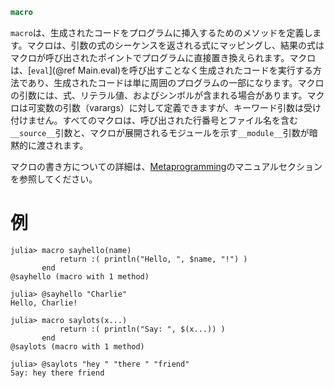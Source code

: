 ```julia
macro
```

`macro`は、生成されたコードをプログラムに挿入するためのメソッドを定義します。マクロは、引数の式のシーケンスを返される式にマッピングし、結果の式はマクロが呼び出されたポイントでプログラムに直接置き換えられます。マクロは、[`eval`](@ref Main.eval)を呼び出すことなく生成されたコードを実行する方法であり、生成されたコードは単に周囲のプログラムの一部になります。マクロの引数には、式、リテラル値、およびシンボルが含まれる場合があります。マクロは可変数の引数（varargs）に対して定義できますが、キーワード引数は受け付けません。すべてのマクロは、呼び出された行番号とファイル名を含む`__source__`引数と、マクロが展開されるモジュールを示す`__module__`引数が暗黙的に渡されます。

マクロの書き方についての詳細は、[Metaprogramming](@ref)のマニュアルセクションを参照してください。

# 例

```jldoctest
julia> macro sayhello(name)
           return :( println("Hello, ", $name, "!") )
       end
@sayhello (macro with 1 method)

julia> @sayhello "Charlie"
Hello, Charlie!

julia> macro saylots(x...)
           return :( println("Say: ", $(x...)) )
       end
@saylots (macro with 1 method)

julia> @saylots "hey " "there " "friend"
Say: hey there friend
```

